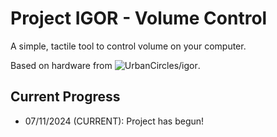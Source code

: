 # Project IGOR - Volume Control

A simple, tactile tool to control volume on your computer.

Based on hardware from ![UrbanCircles/igor](https://github.com/UrbanCircles/igor).

## Current Progress

- 07/11/2024 (CURRENT): Project has begun!
